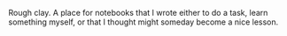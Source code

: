 Rough clay.  A place for notebooks that I wrote either to do a task, learn something myself, or that I thought might someday become a nice lesson. 